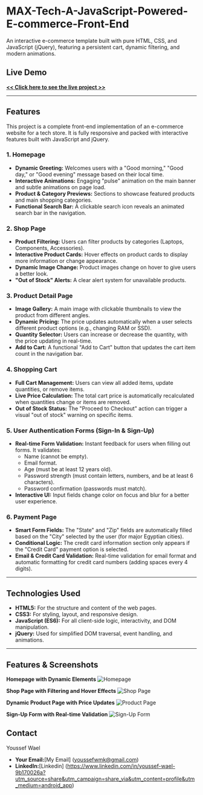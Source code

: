 # MAX-Tech-A-JavaScript-Powered-E-commerce-Front-End

An interactive e-commerce template built with pure HTML, CSS, and JavaScript (jQuery), featuring a persistent cart, dynamic filtering, and modern animations.

## Live Demo

[**<< Click here to see the live project >>**](https://your-live-demo-link.com) 



---

## Features

This project is a complete front-end implementation of an e-commerce website for a tech store. It is fully responsive and packed with interactive features built with JavaScript and jQuery.

### 1. **Homepage**
-   **Dynamic Greeting:** Welcomes users with a "Good morning," "Good day," or "Good evening" message based on their local time.
-   **Interactive Animations:** Engaging "pulse" animation on the main banner and subtle animations on page load.
-   **Product & Category Previews:** Sections to showcase featured products and main shopping categories.
-   **Functional Search Bar:** A clickable search icon reveals an animated search bar in the navigation.

### 2. **Shop Page**
-   **Product Filtering:** Users can filter products by categories (Laptops, Components, Accessories).
-   **Interactive Product Cards:** Hover effects on product cards to display more information or change appearance.
-   **Dynamic Image Change:** Product images change on hover to give users a better look.
-   **"Out of Stock" Alerts:** A clear alert system for unavailable products.

### 3. **Product Detail Page**
-   **Image Gallery:** A main image with clickable thumbnails to view the product from different angles.
-   **Dynamic Pricing:** The price updates automatically when a user selects different product options (e.g., changing RAM or SSD).
-   **Quantity Selector:** Users can increase or decrease the quantity, with the price updating in real-time.
-   **Add to Cart:** A functional "Add to Cart" button that updates the cart item count in the navigation bar.

### 4. **Shopping Cart**
-   **Full Cart Management:** Users can view all added items, update quantities, or remove items.
-   **Live Price Calculation:** The total cart price is automatically recalculated when quantities change or items are removed.
-   **Out of Stock Status:** The "Proceed to Checkout" action can trigger a visual "out of stock" warning on specific items.

### 5. **User Authentication Forms (Sign-In & Sign-Up)**
-   **Real-time Form Validation:** Instant feedback for users when filling out forms. It validates:
    -   Name (cannot be empty).
    -   Email format.
    -   Age (must be at least 12 years old).
    -   Password strength (must contain letters, numbers, and be at least 6 characters).
    -   Password confirmation (passwords must match).
-   **Interactive UI:** Input fields change color on focus and blur for a better user experience.

### 6. **Payment Page**
-   **Smart Form Fields:** The "State" and "Zip" fields are automatically filled based on the "City" selected by the user (for major Egyptian cities).
-   **Conditional Logic:** The credit card information section only appears if the "Credit Card" payment option is selected.
-   **Email & Credit Card Validation:** Real-time validation for email format and automatic formatting for credit card numbers (adding spaces every 4 digits).

---

## Technologies Used

-   **HTML5:** For the structure and content of the web pages.
-   **CSS3:** For styling, layout, and responsive design.
-   **JavaScript (ES6):** For all client-side logic, interactivity, and DOM manipulation.
-   **jQuery:** Used for simplified DOM traversal, event handling, and animations.

---

## Features & Screenshots

**Homepage with Dynamic Elements**
![Homepage](<img width="1888" height="846" alt="image" src="https://github.com/user-attachments/assets/bb70d6de-7b26-490d-865a-fa87eb8f4ad1" />
)

**Shop Page with Filtering and Hover Effects**
![Shop Page](<img width="1877" height="857" alt="image" src="https://github.com/user-attachments/assets/d81e7d72-9d10-4a76-82b6-3c33c965ca83" />
)

**Dynamic Product Page with Price Updates**
![Product Page](<img width="1286" height="838" alt="image" src="https://github.com/user-attachments/assets/015657f4-cc4d-4c0f-ae9b-6f8324df2bc0" />
)

**Sign-Up Form with Real-time Validation**
![Sign-Up Form](<img width="522" height="578" alt="image" src="https://github.com/user-attachments/assets/a140b0e5-6973-4581-bbae-6b408c567d68" />
)



## Contact

Youssef Wael

- **Your Email:**[My Email] (youssefwmk@gmail.com)
- **LinkedIn:**[Linkedin] (https://www.linkedin.com/in/youssef-wael-9b170026a?utm_source=share&utm_campaign=share_via&utm_content=profile&utm_medium=android_app)
